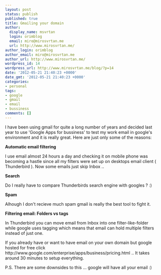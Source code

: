 ```yaml
---
layout: post
status: publish
published: true
title: Gmailing your domain
author:
  display_name: msvrtan
  login: orimblog
  email: miro@mirosvrtan.me
  url: http://www.mirosvrtan.me/
author_login: orimblog
author_email: miro@mirosvrtan.me
author_url: http://www.mirosvrtan.me/
wordpress_id: 14
wordpress_url: http://www.mirosvrtan.me/blog/?p=14
date: '2012-05-21 21:40:23 +0000'
date_gmt: '2012-05-21 21:40:23 +0000'
categories:
- personal
tags:
- google
- gmail
- email
- bussiness
comments: []
---
```

<p>I have been using gmail for quite a long number of years and decided last year to use 'Google Apps for bussiness' to test my work email in google's environment and it is really great. Here are just only some of the reasons:</p>
<p><strong>Automatic email filtering</strong></p>
<p>I use email almost 24 hours a day and checking it on mobile phone was becoming a hastle since all my filters were set up on desktops email client ( Thunderbird ). Now some emails just skip Inbox ..</p>
<p><strong>Search</strong></p>
<p>Do I really have to compare Thunderbirds search engine with googles ? :)</p>
<p><strong>Spam</strong></p>
<p>Alhough I don't recieve much spam gmail is really the best tool to fight it.</p>
<p><strong>Filtering email: Folders vs tags</strong></p>
<p>In Thunderbird you can move email from Inbox into one filter-like-folder while google uses tagging which means that email can hold multiple filters instead of just one.</p>
<p>If you already have or want to have email on your own domain but google hosted for free click http://www.google.com/enterprise/apps/business/pricing.html .. It takes around 30 minutes to setup everything.</p>
<p>P.S. There are some downsides to this ... google will have all your email :)</p>
<p>&nbsp;</p>
